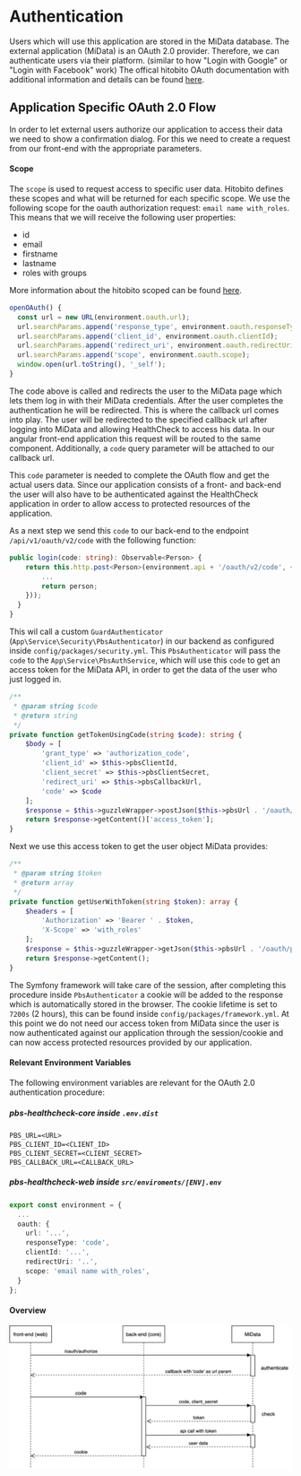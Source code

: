 # Authentication

Users which will use this application are stored in the MiData database. The external application (MiData) is an 
OAuth 2.0 provider. Therefore, we can authenticate users via their platform. 
(similar to how "Login with Google" or "Login with Facebook" work) 
The offical hitobito OAuth documentation with additional information and details can be found 
[here](https://github.com/hitobito/hitobito/blob/master/doc/development/08_oauth.md).

## Application Specific OAuth 2.0 Flow
In order to let external users authorize our application to access their data we need to show a confirmation dialog. 
For this we need to create a request from our front-end with the appropriate parameters.

#### Scope
The `scope` is used to request access to specific user data. Hitobito defines these scopes and what will be returned
for each specific scope. We use the following scope for the oauth authorization request: `email name with_roles`.
This means that we will receive the following user properties: 
- id 
- email
- firstname
- lastname
- roles with groups

More information about the hitobito scoped can be found [here](https://github.com/hitobito/hitobito/blob/master/doc/development/08_oauth.md#scopes).


```typescript
openOAuth() {
  const url = new URL(environment.oauth.url);
  url.searchParams.append('response_type', environment.oauth.responseType);
  url.searchParams.append('client_id', environment.oauth.clientId);
  url.searchParams.append('redirect_uri', environment.oauth.redirectUri);
  url.searchParams.append('scope', environment.oauth.scope);
  window.open(url.toString(), '_self');
}
```

The code above is called and redirects the user to the MiData page which lets them log in with their MiData credentials. 
After the user completes the authentication he will be redirected. This is where the callback url comes into play. 
The user will be redirected to the specified callback url after logging into MiData and allowing HealthCheck to access 
his data. In our angular front-end application this request will be routed to the same component. 
Additionally, a `code` query parameter will be attached to our callback url.

This `code` parameter is needed to complete the OAuth flow and get the actual users data. 
Since our application consists of a front- and back-end the user will also have to be authenticated against the 
HealthCheck application in order to allow access to protected resources of the application.

As a next step we send this `code` to our back-end to the endpoint `/api/v1/oauth/v2/code` with the following function:

```typescript
public login(code: string): Observable<Person> {
    return this.http.post<Person>(environment.api + '/oauth/v2/code', {code}).pipe(map(user => {
        ...
        return person;
    }));
  }
}
```

This wil call a custom `GuardAuthenticator` (`App\Service\Security\PbsAuthenticator`) in our backend as configured 
inside `config/packages/security.yml`. This `PbsAuthenticator` will pass the `code` to the `App\Service\PbsAuthService`, 
which will use this `code` to get an access token for the MiData API, in order to get the data of the user who just logged in.

```php
/**
 * @param string $code
 * @return string
 */
private function getTokenUsingCode(string $code): string {
    $body = [
        'grant_type' => 'authorization_code',
        'client_id' => $this->pbsClientId,
        'client_secret' => $this->pbsClientSecret,
        'redirect_uri' => $this->pbsCallbackUrl,
        'code' => $code
    ];
    $response = $this->guzzleWrapper->postJson($this->pbsUrl . '/oauth/token', json_encode($body));
    return $response->getContent()['access_token'];
}
```

Next we use this access token to get the user object MiData provides:

```php
/**
 * @param string $token
 * @return array
 */
private function getUserWithToken(string $token): array {
    $headers = [
        'Authorization' => 'Bearer ' . $token,
        'X-Scope' => 'with_roles'
    ];
    $response = $this->guzzleWrapper->getJson($this->pbsUrl . '/oauth/profile', null, $headers);
    return $response->getContent();
}
```

The Symfony framework will take care of the session, after completing this procedure inside `PbsAuthenticator` 
a cookie will be added to the response which is automatically stored in the browser. 
The cookie lifetime is set to `7200s` (2 hours), this can be found inside `config/packages/framework.yml`. 
At this point we do not need our access token from MiData since the user is now authenticated against our application 
through the session/cookie and can now access protected resources provided by our application.

#### Relevant Environment Variables 
The following environment variables are relevant for the OAuth 2.0 authentication procedure:

##### pbs-healthcheck-core inside `.env.dist`
```dotenv
PBS_URL=<URL>
PBS_CLIENT_ID=<CLIENT_ID>
PBS_CLIENT_SECRET=<CLIENT_SECRET>
PBS_CALLBACK_URL=<CALLBACK_URL>
```

##### pbs-healthcheck-web inside `src/enviroments/[ENV].env`
```typescript
export const environment = {
  ... 
  oauth: {
    url: '...',
    responseType: 'code',
    clientId: '...',
    redirectUri: '..',
    scope: 'email name with_roles',
  }
};
```

#### Overview

![auth](assets/auth.png)